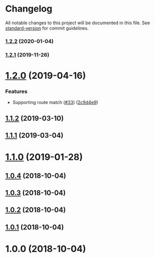 # Changelog

All notable changes to this project will be documented in this file. See [standard-version](https://github.com/conventional-changelog/standard-version) for commit guidelines.

### [1.2.2](https://github.com/potato4d/nuxt-basic-auth-module/compare/v1.2.1...v1.2.2) (2020-01-04)

### [1.2.1](https://github.com/potato4d/nuxt-basic-auth-module/compare/v1.2.0...v1.2.1) (2019-11-26)

<a name="1.2.0"></a>
# [1.2.0](https://github.com/potato4d/nuxt-basic-auth-module/compare/v1.1.2...v1.2.0) (2019-04-16)


### Features

* Supporting route match ([#33](https://github.com/potato4d/nuxt-basic-auth-module/issues/33)) ([2c9d4e9](https://github.com/potato4d/nuxt-basic-auth-module/commit/2c9d4e9))



<a name="1.1.2"></a>
## [1.1.2](https://github.com/potato4d/nuxt-basic-auth-module/compare/v1.1.1...v1.1.2) (2019-03-10)



<a name="1.1.1"></a>
## [1.1.1](https://github.com/potato4d/nuxt-basic-auth-module/compare/v1.1.0...v1.1.1) (2019-03-04)



<a name="1.1.0"></a>
# [1.1.0](https://github.com/potato4d/nuxt-basic-auth-module/compare/v1.0.4...v1.1.0) (2019-01-28)



<a name="1.0.4"></a>
## [1.0.4](https://github.com/potato4d/nuxt-basic-auth-module/compare/v1.0.3...v1.0.4) (2018-10-04)



<a name="1.0.3"></a>
## [1.0.3](https://github.com/potato4d/nuxt-basic-auth-module/compare/v1.0.2...v1.0.3) (2018-10-04)



<a name="1.0.2"></a>
## [1.0.2](https://github.com/potato4d/nuxt-basic-auth-module/compare/v1.0.1...v1.0.2) (2018-10-04)



<a name="1.0.1"></a>
## [1.0.1](https://github.com/potato4d/nuxt-basic-auth-module/compare/v1.0.0...v1.0.1) (2018-10-04)



<a name="1.0.0"></a>
# 1.0.0 (2018-10-04)
